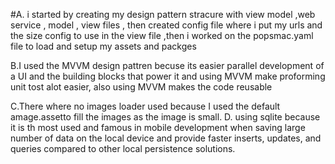 #A. i started by creating my design pattern stracure with view model ,web service , model , view files , then created config file where i put my urls and the size config to use in the view file ,then i worked on the popsmac.yaml file to load and setup my assets and packges


B.I used the MVVM design pattren becuse its easier parallel development of a UI and the building blocks that power it and using MVVM make proforming unit tost alot easier, also using MVVM makes the code reusable


C.There where no images loader used because I used the default amage.assetto fill the images as the image is small.
D. using sqlite because it is th most used and famous in mobile development when saving large number of data  on the local device and provide faster inserts, updates, and queries compared to other local persistence solutions.

